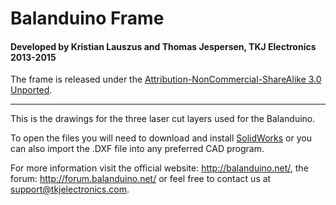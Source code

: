 # Balanduino Frame
#### Developed by Kristian Lauszus and Thomas Jespersen, TKJ Electronics 2013-2015

The frame is released under the [Attribution-NonCommercial-ShareAlike 3.0 Unported](http://creativecommons.org/licenses/by-nc-sa/3.0/).
_________

This is the drawings for the three laser cut layers used for the Balanduino.

To open the files you will need to download and install [SolidWorks](http://www.solidworks.com/) or you can also import the .DXF file into any preferred CAD program.

For more information visit the official website: <http://balanduino.net/>, the forum: <http://forum.balanduino.net/> or feel free to contact us at <support@tkjelectronics.com>.